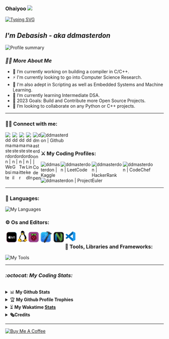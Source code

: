 ###  Ohaiyoo <img src="https://user-images.githubusercontent.com/42378118/110234147-e3259600-7f4e-11eb-95be-0c4047144dea.gif" width="30">

[![Typing SVG](https://readme-typing-svg.herokuapp.com?size=18&duration=1200&color=12D7F7&lines=Eat;Sleep;Code;Anime;Repeat&width=99&height=20&vCenter=true)](https://git.io/typing-svg)

## _I'm Debasish - aka ddmasterdon_


<p> 
  <img align="" alt="Profile summary" src="http://github-profile-summary-cards.vercel.app/api/cards/profile-details?username=debasish-dutta&theme=blueberry" />
<!--   <img align="right" alt="Profile gif" src="https://media.giphy.com/media/v1.Y2lkPTc5MGI3NjExMmU1MmIxMjUxMzg3NGQ3ZDdiZjhiODU0YzNjMDkyMmJhN2Y4NDgwZSZlcD12MV9pbnRlcm5hbF9naWZzX2dpZklkJmN0PWc/KGhpQ5NMoWKQurlHwI/giphy.gif" /> -->
</p>

<!-- <iframe src="https://giphy.com/embed/KGhpQ5NMoWKQurlHwI" width="478" height="480" frameBorder="0" class="giphy-embed" allowFullScreen></iframe><p><a href="https://giphy.com/gifs/tech-programming-backend-KGhpQ5NMoWKQurlHwI">via GIPHY</a></p> -->

### _🕵️‍♂️ More About Me_
- 🔭 I’m currently working on building a compiler in C/C++.
- ⚡ I'm currently looking to go into Computer Science Research. 
- 🦖 I'm also adept in Scripting as well as Embedded Systems and Machine Learning.
- 🌱 I’m currently learning Intermediate DSA.
- 🥅 2023 Goals: Build and Contribute more Open Source Projects.
- 👯 I’m looking to collaborate on any Python or C++ projects.
<!---- 🤔 I’m looking for help with ...
<!---- 💬 Ask me about ...
<!---- 📫 How to reach me: ...
<!---- 😄 Pronouns: ...
<!---- ⚡ Fun fact: ... --->

---

### 🫰🏻 Connect with me: 

[<img align="left" alt="ddmasterdon | Website" width="22px" src="https://cdn4.iconfinder.com/data/icons/essentials-74/24/004_-_Website-512.png" />][website]
<a href="mailto:ddmasterdon@gmail.com"> <img align="left" alt="ddmasterdon | Gmail" width="22px" src="https://cdn1.iconfinder.com/data/icons/google-new-logos-1/32/gmail_new_logo-512.png"/></a>
[<img align="left" alt="ddmasterdon | Twitter" width="22px" src="https://cdn2.iconfinder.com/data/icons/social-media-2285/512/1_Twitter_colored_svg-256.png" target="_blank"/>][twitter] 
<!-- ![Twitter](https://img.shields.io/twitter/follow/ddmasterdon?label=Follow&style=social) --->
[<img align="left" alt="ddmasterdon | LinkedIn" width="22px" src="https://cdn2.iconfinder.com/data/icons/social-media-2285/512/1_Linkedin_unofficial_colored_svg-256.png" target="_blank"/>][linkedin]
<!-- [<img align="left" alt="ddmasterdon | Instagram" width="22px" src="https://cdn2.iconfinder.com/data/icons/social-media-2285/512/1_Instagram_colored_svg_1-256.png" target="_blank"/>][instagram] --->
[<img align="left" alt="ddmasterdon | Codepen" width="25px" src="https://cdn3.iconfinder.com/data/icons/popular-services-brands/512/codepen-512.png" target="_blank" />][codepen]
[<img align="left" alt="ddmasterdon | Github" width="89px" src="https://img.shields.io/github/followers/debasish-dutta?label=Follow&style=social" target="_blank" />][github]


<br />
<br />

### ⚔️ My Coding Profiles:

[<img align="left" alt="ddmasterdon | Kaggle" width="63px" src="https://www.kaggle.com/static/images/site-logo.svg" target="_blank" />][kaggle]
[<img align="left" alt="ddmasterdon | LeetCode" width="99px" src="https://theme.zdassets.com/theme_assets/9008406/036323c6afd10392aa5b7e3a2eb7557d17955c81.png" target="_blank"/>][leetCode]
[<img align="left" alt="ddmasterdon | HackerRank" width="99px" src="https://hrcdn.net/fcore/assets/brand/logo-new-white-green-a5cb16e0ae.svg" target="_blank"/>][hackerRank]
[<img align="left" alt="ddmasterdon | CodeChef" width="99px" src="https://cdn.codechef.com/images/cc-logo.svg"/>][codeChef]
[<img align="left" alt="ddmasterdon | ProjectEuler" width="220px" src="https://projecteuler.net/profile/ddmasterdon.png"/>][projectEuler]

<br />
<br />
<br />
<br />

---

### 🧮 Languages:

<!-- <img align="left" alt="C++" width="36px" src="https://raw.githubusercontent.com/github/explore/180320cffc25f4ed1bbdfd33d4db3a66eeeeb358/topics/cpp/cpp.png" />
<img align="left" alt="Python" width="36px" src="https://raw.githubusercontent.com/github/explore/80688e429a7d4ef2fca1e82350fe8e3517d3494d/topics/python/python.png" />
<img align="left" alt="C" width="36px" src="https://raw.githubusercontent.com/github/explore/f3e22f0dca2be955676bc70d6214b95b13354ee8/topics/c/c.png" />
<img align="left" alt="JS" width="36px" src="https://raw.githubusercontent.com/github/explore/80688e429a7d4ef2fca1e82350fe8e3517d3494d/topics/javascript/javascript.png" /> -->
![My Languages](https://skillicons.dev/icons?i=c,cpp,py,js,java)
<br />

### ⚙️ Os and Editors:

<img align="left" alt="macOs" width="40px" src="assets/icons/m1Mac.png" />
<img align="left" alt="linux" width="30px" src="assets/icons/Tux.png" />
<img align="left" alt="Pi" padding-right="40px" width="40px" src="assets/icons/RPi.png" />
<img align="left" alt="xCode" width="40px" src="assets/icons/xcode.png" />
<img align="left" alt="nVim" width="40px" src="assets/icons/nvim.png" />
<img align="left" alt="Visual Studio Code" width="35px" src="assets/icons/vsc.png" />

<br />

### 🧰 Tools, Libraries and Frameworks:

<!-- <img align="left" alt="Tensorflow" width="26px" src="https://raw.githubusercontent.com/github/explore/80688e429a7d4ef2fca1e82350fe8e3517d3494d/topics/tensorflow/tensorflow.png" />
<img align="left" alt="Gatsby" width="26px" src="https://raw.githubusercontent.com/github/explore/e94815998e4e0713912fed477a1f346ec04c3da2/topics/gatsby/gatsby.png" />
<img align="left" alt="Sckit-learn" width="26px" src="https://upload.wikimedia.org/wikipedia/commons/thumb/0/05/Scikit_learn_logo_small.svg/220px-Scikit_learn_logo_small.svg.png" />
<img align="left" alt="Anaconda" width="26px" src="https://avatars2.githubusercontent.com/u/1158637?s=200&v=4" />
<img align="left" alt="jupyter" width="26px" src="https://raw.githubusercontent.com/github/explore/80688e429a7d4ef2fca1e82350fe8e3517d3494d/topics/jupyter-notebook/jupyter-notebook.png" />
<img align="left" alt="GitHub" width="26px" src="https://raw.githubusercontent.com/github/explore/78df643247d429f6cc873026c0622819ad797942/topics/github/github.png" />
<img align="left" alt="HTML5" width="26px" src="https://raw.githubusercontent.com/github/explore/80688e429a7d4ef2fca1e82350fe8e3517d3494d/topics/terminal/terminal.png" /> -->
![My Tools](https://skillicons.dev/icons?i=git,vim,bash,cmake,md,bots,html,css,latex,nextjs,graphql,tailwind,mongodb,flask,gatsby,postgres,tensorflow,pytorch,ps,arduino&perline=10)
<br />

---

### _:octocat: My Coding Stats:_

<br>

<div> 
  
  <details>
  <summary>📊 <b>My Github Stats</b></summary>
 <br />
 <p align="center">
<!--  <a href="https://github.com/abhinandanraj">
<img align="" alt="Stats" src="https://github-readme-stats-ddmasterdon.vercel.app/api?username=debasish-dutta&count_private=true&show_icons=true&theme=cobalt" />
  </a>
  <a href="https://github.com/abhinandanraj/github-readme-stats">
<img align="right" alt="languages" src="https://github-readme-stats-ddmasterdon.vercel.app/api/top-langs/?username=debasish-dutta&theme=aura&layout=compact&hide=php" />
  </a>
 </p> -->

|                                                         📃                                                                                              |                                                                       🖋️                                                                                                                                            |
| :------------------------------------------------------------------------------------------------------------------------------------------------------: | :------------------------------------------------------------------------------------------------------------------------------------------------------: |
| <img alt="Stats" height="200px" src="https://github-readme-stats-ddmasterdon.vercel.app/api?username=debasish-dutta&count_private=true&show_icons=true&theme=cobalt" /> | <img height="200px" alt="languages" src="https://github-readme-stats-ddmasterdon.vercel.app/api/top-langs/?username=debasish-dutta&theme=aura&layout=compact&hide=php" /> |

</p>
  </details>
  <details>
 <summary>🏆 <b>My Github Profile Trophies</b></summary>
 <br />
 <p align="center">
   <img width="800" align="center" src="https://github-profile-trophy.vercel.app/?username=debasish-dutta&theme=chalk&no-bg=true&rank=-C"/>
 </p>
</details>
  <details>
 <summary>⏳ <b>My Wakatime  <a href="https://wakatime.com/@ddmasterdon">Stats</a> </b></summary>
 <br />
<p align="center">
<!---
   <img align="center" width="" src="https://github-readme-stats-ddmasterdon.vercel.app/api/wakatime?username=ddmasterdon&layout=compact&theme=dracula&range=all_time"/>
    <br />
    <img align="center" src="https://wakatime.com/share/@ddmasterdon/7298dde4-3a97-4215-8f72-d45c3b46500b.svg"/>
  
 </p> -->
<!--
| 📈 | 🖋 |
| :---: | :---: |
| <img alt="Wakatime Stats" height="100%" width="50%" src="https://github-readme-stats-ddmasterdon.vercel.app/api/wakatime?username=ddmasterdon&layout=compact&theme=dracula&range=all_time" /> | <img alt="wt editors" height="100%" width="50%" src="https://wakatime.com/share/@ddmasterdon/5b28b5ee-03ea-4f20-93fc-b3d4881e4989.svg" /> |
| Weekly Contribution Graph | Hourly Contribution |
| <img height="100%" width="50%" src="https://github-readme-activity-graph-virid.vercel.app/graph?username=debasish-dutta&custom_title=My%20Contribution%20Graph%&theme=tokyo-night&hide_border=true&radius=10"/> | <img height="100%" width="50%" alt="wt editors" src="https://wakatime.com/share/@ddmasterdon/5b28b5ee-03ea-4f20-93fc-b3d4881e4989.svg" /> |
| Hourly Contribution | Editors used over the past year | 
| <img height="100%" width="50%" alt="wt graph" src="https://wakatime.com/share/@ddmasterdon/2c3ae9b2-1aa6-4209-9bbf-8e178304ba01.svg" /> | <img height="100%" width="50%" alt="wt editors" src="https://wakatime.com/share/@ddmasterdon/5b28b5ee-03ea-4f20-93fc-b3d4881e4989.svg" /> |
-->
<table>
    <thead>
        <tr>
            <th>📈</th>
            <th>🖋</th>
        </tr>
    </thead>
    <tbody>
        <tr>
            <td ><img alt="Wakatime Stats" height="100%" width="100%" src="https://github-readme-stats-ddmasterdon.vercel.app/api/wakatime?username=ddmasterdon&layout=compact&theme=dracula&range=all_time" /></td>
            <td ><img alt="wt editors" height="100%" width="100%" src="https://wakatime.com/share/@ddmasterdon/5b28b5ee-03ea-4f20-93fc-b3d4881e4989.svg" /></td>
        </tr>
      <tr>
        <td align="center">Weekly</td>
        <td align="center">Hourly</td>
      </tr>
      <tr>
        <td width="50%"><img height="100%" src="https://github-readme-activity-graph-virid.vercel.app/graph?username=debasish-dutta&custom_title=My%20Contribution%20Graph%&theme=tokyo-night&hide_border=true&radius=10"/></td>
        <td width="50%"><img height="100%" alt="wt graph" src="https://wakatime.com/share/@ddmasterdon/2c3ae9b2-1aa6-4209-9bbf-8e178304ba01.svg" /> </td>
      </tr>
    </tbody>
</table>
-----------------------------------------------------------------------------------------------
<table>
  <thead>
        <tr>
            <th>📈</th>
            <th>🖋</th>
        </tr>
    </thead>
  <tbody>
  <tr>
    <td rowspan="3" width="50%"><img alt="Wakatime Stats" height="100%" width="100%" src="https://github-readme-stats-ddmasterdon.vercel.app/api/wakatime?username=ddmasterdon&layout=compact&theme=dracula&range=all_time" /></td>
   <td><img alt="wt editors" height="50%" width="50%" src="https://wakatime.com/share/@ddmasterdon/5b28b5ee-03ea-4f20-93fc-b3d4881e4989.svg" /></td>
  </tr>
  <tr>
    <td align="center">Editors used over the past year</td>
   <tr>
      <td><img alt="wt editors" height="50%" width="50%" src="https://wakatime.com/share/@ddmasterdon/5b28b5ee-03ea-4f20-93fc-b3d4881e4989.svg" /></td>
   </tr> 
  </tr>
  <tr>
    <td align="center" colspan="2">Weekly Contribution</td>
  </tr>
  <tr>
    <td colspan="2"><img height="100%" width="100%" src="https://github-readme-activity-graph-virid.vercel.app/graph?username=debasish-dutta&custom_title=My%20Contribution%20Graph%&theme=tokyo-night&hide_border=true&radius=10"/></td>
  </tr>
  <tr>
    <td align="center" colspan="2">Hourly Contribution</td>
  </tr>
  <tr>
    <td colspan="2"><img height="100%" width="100%" alt="wt graph" src="https://wakatime.com/share/@ddmasterdon/2c3ae9b2-1aa6-4209-9bbf-8e178304ba01.svg" /></td>
  </tr>
  </tbody>
</table>


</p>
</details>
   <details>
 <summary> <b>🗞️Credits</b></summary>
 <br />
 <p align="center">
<!--    <a href="https://wakatime.com/@ddmasterdon">
   <img width="" src="https://github-readme-activity-graph-virid.vercel.app/graph?username=debasish-dutta&custom_title=My%20Contribution%20Graph%&theme=tokyo-night&hide_border=true&radius=10"/>
  </a> -->
   - Inspired by [John Doe's Profile](https://github.com/johndoe)
  - Help and guidance from [Jane Smith](https://github.com/janesmith)
 </p>
</details>
  
<!-- <img align="" alt="Stats" src="https://github-readme-stats-ddmasterdon.vercel.app/api?username=debasish-dutta&count_private=true&show_icons=true&theme=cobalt" /> -->
<!-- <img align="right" alt="languages" src="https://github-readme-stats-ddmasterdon.vercel.app/api/top-langs/?username=debasish-dutta&theme=aura&layout=compact&hide=php" /> -->
<!-- <img align="right" alt="languages" src="http://github-profile-summary-cards.vercel.app/api/cards/productive-time?username=vn7n24fzkq&theme=default&utcOffset=8" /> -->
</div>

<!-- [![ddmasterdon's wakatime stats](http://github-readme-stats-ddmasterdon.vercel.app/api/wakatime?username=ddmasterdon&layout=compact&theme=dracula&range=all_time)](https://wakatime.com/@ddmasterdon) -->

---
<a align="left" href="https://www.buymeacoffee.com/ddmasterdon" target="_blank"><img src="https://www.buymeacoffee.com/assets/img/guidelines/download-assets-sm-1.svg" alt="Buy Me A Coffee" height="41" width="174"></a>


[website]: https://debasishdutta.is-a.dev/
[Github]: https://github.com/debasish-dutta
[Kaggle]: https://www.kaggle.com/ddmasterdon
[twitter]: https://twitter.com/ddmasterdon
[codepen]: https://codepen.io/ddmasterdon
[youtube]: https://youtube.com/ddmasterdon
[instagram]: https://instagram.com/ddmasterdon
[linkedin]: https://linkedin.com/in/debasish-
[leetCode]: https://leetcode.com/ddmasterdon/
[hackerRank]: https://www.hackerrank.com/ddmasterdon
[projectEuler]: https://projecteuler.net/
[codeChef]: https://www.codechef.com/users/ddmasterdon
